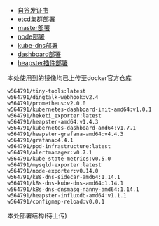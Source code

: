 * [自签发证书](/1bu-shu-zhi-nan/10-zi-qian-fa-zheng-shu.md)
* [etcd集群部署](/1bu-shu-zhi-nan/12-etcdji-qun-bu-shu.md)
* [master部署](/1bu-shu-zhi-nan/12-masterbu-shu.md)
* [node部署](/1bu-shu-zhi-nan/13-nodebu-shu.md)
* [kube-dns部署](/1bu-shu-zhi-nan/14-kube-dnsbu-shu.md)
* [dashboard部署](/1bu-shu-zhi-nan/15-dashboardbu-shu.md)
* [heapster插件部署](/1bu-shu-zhi-nan/heapstercha-jian-bu-shu.md)

本处使用到的镜像均已上传至docker官方仓库

```
w564791/tiny-tools:latest
w564791/dingtalk-webhook:v2.4
w564791/prometheus:v2.0.0
w564791/kubernetes-dashboard-init-amd64:v1.0.1
w564791/heketi_exporter:latest
w564791/heapster-amd64:v1.4.3
w564791/kubernetes-dashboard-amd64:v1.7.1
w564791/heapster-grafana-amd64:v4.4.3
w564791/grafana:4.4.1
w564791/pod-infrastructure:latest
w564791/alertmanager:v0.7.1
w564791/kube-state-metrics:v0.5.0
w564791/mysqld-exporter:latest
w564791/node-exporter:v0.14.0
w564791/k8s-dns-sidecar-amd64:1.14.1
w564791/k8s-dns-kube-dns-amd64:1.14.1
w564791/k8s-dns-dnsmasq-nanny-amd64:1.14.1
w564791/heapster-influxdb-amd64:v1.1.1
w564791/configmap-reload:v0.0.1
```

本处部署结构\(待上传\)

